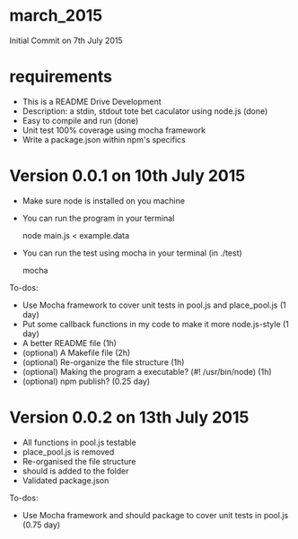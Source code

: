 # march_2015

Initial Commit on 7th July 2015

# requirements
- This is a README Drive Development
- Description: a stdin, stdout tote bet caculator using node.js (done)
- Easy to compile and run (done)
- Unit test 100% coverage using mocha framework
- Write a package.json within npm's specifics


# Version 0.0.1 on 10th July 2015
- Make sure node is installed on you machine
- You can run the program in your terminal

	node main.js < example.data

- You can run the test using mocha in your terminal (in ./test)

	mocha

To-dos:
- Use Mocha framework to cover unit tests in pool.js and place_pool.js (1 day)
- Put some callback functions in my code to make it more node.js-style (1 day)
- A better README file (1h)
- (optional) A Makefile file (2h)
- (optional) Re-organize the file structure (1h)
- (optional) Making the program a executable? (#! /usr/bin/node) (1h)
- (optional) npm publish? (0.25 day)


# Version 0.0.2 on 13th July 2015
- All functions in pool.js testable
- place_pool.js is removed
- Re-organised the file structure
- should is added to the folder
- Validated package.json

To-dos:
- Use Mocha framework and should package to cover unit tests in pool.js (0.75 day)

